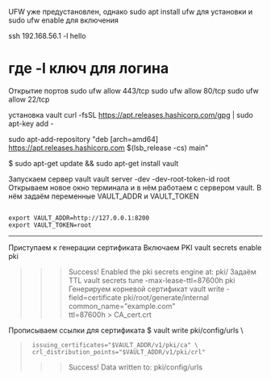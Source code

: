UFW уже предустановлен, однако sudo apt install ufw для установки и sudo ufw enable для включения



ssh 192.168.56.1 -l hello 
# где -l ключ для логина

Открытие портов 
sudo ufw allow 443/tcp
sudo ufw allow 80/tcp
sudo ufw allow 22/tcp


установка vault
curl -fsSL https://apt.releases.hashicorp.com/gpg | sudo apt-key add -

sudo apt-add-repository "deb [arch=amd64] https://apt.releases.hashicorp.com $(lsb_release -cs) main"

$ sudo apt-get update && sudo apt-get install vault

Запускаем сервер vault
vault server -dev -dev-root-token-id root
Открываем новое окно терминала и в нём работаем с сервером vault. В нём задаём переменные VAULT_ADDR и VAULT_TOKEN

```

export VAULT_ADDR=http://127.0.0.1:8200
export VAULT_TOKEN=root

```

***
Приступаем к генерации сертификата
Включаем PKI
vault secrets enable pki
>>>Success! Enabled the pki secrets engine at: pki/
Задаём TTL
vault secrets tune -max-lease-ttl=87600h pki
Генерируем корневой сертификат
vault write -field=certificate pki/root/generate/internal \
     common_name="example.com" \
     ttl=87600h > CA_cert.crt

Прописываем ссылки для сертификата
$ vault write pki/config/urls \
>      issuing_certificates="$VAULT_ADDR/v1/pki/ca" \
>      crl_distribution_points="$VAULT_ADDR/v1/pki/crl"
>>>Success! Data written to: pki/config/urls